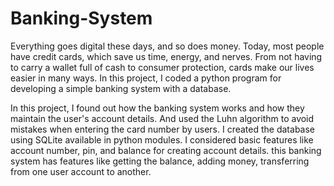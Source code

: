 # Banking-System 
Everything goes digital these days, and so does money. Today, most people have credit cards, which save us time, energy, and nerves. From not having to carry a wallet full of cash to consumer protection, cards make our lives easier in many ways. In this project,  I coded a python program for developing a simple banking system with a database.

In this project, I found out how the banking system works and how they maintain the user's account details. And used the Luhn algorithm to avoid mistakes when entering the card number by users. I created the database using SQLite available in python modules. I considered basic features like account number, pin, and balance for creating account details. this banking system has features like getting the balance, adding money, transferring from one user account to another.
